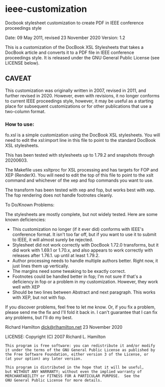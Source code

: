 # ieee-customization
Docbook stylesheet customization to create PDF in IEEE conference proceedings style

Date:    09 May 2011, revised 23 November 2020
Version: 1.2

This is a customization of the DocBook XSL Stylesheets
that takes a DocBook article and converts it to a PDF
file in IEEE conference proceedings style. It is released
under the GNU General Public License (see LICENSE below).

## CAVEAT

This customization was originally written in 2007, revised in 2011,
and further revised in 2020. However, even with revisions, it no
longer conforms to current IEEE proceedings style, however, it
may be useful as a starting place for subsequent customizations or
for other publications that use a two-column format.

### How to use:

fo.xsl is a simple customization using the DocBook XSL
stylesheets. You will need to edit the xsl:import line
in this file to point to the standard DocBook XSL stylesheets.

This has been tested with stylesheets up to 1.79.2 and snapshots
through 20200603.

The Makefile uses xsltproc for XSL processing and has targets
for FOP and XEP (RenderX). You will need to edit the top of this
file to point to the xslt command and whichever of the xep and fop
commands you want to use.

The transform has been tested with xep and fop, but works best
with xep. The fop rendering does not handle footnotes cleanly.

To Do/Known Problems:

The stylesheets are mostly complete, but not widely tested.
Here are some known deficiencies:

- This customization no longer (if it ever did) conforms with
  IEEE's conference format. It isn't too far off, but if you
  want to use it to submit to IEEE, it will almost surely be
  rejected.
- Stylesheet did not work correctly with DocBook 1.72.0
  transforms, but it did work with 1.69.1 or 1.70.x, and
  also appears to work correctly with releases after 1.76.1.
  up until at least 1.79.2.
- Author processing needs to handle multiple authors
  better.  Right now, it just lines them up vertically.
- The margins need some tweaking to be exactly correct.
- Footnotes could be handled better in fop; I'm not
  sure if that's a deficiency in fop or a problem in
  my customization. However, they work well with XEP
- Should be two lines between Abstract and next paragraph.
  This works with XEP, but not with fop.

If you discover problems, feel free to let me know.
Or, if you fix a problem, please send me the fix and
I'll fold it back in. I can't guarantee that I can fix
any problems, but I'll do my best.

Richard Hamilton
dick@rlhamilton.net
23 November 2020

LICENSE:
    Copyright (C) 2007 Richard L. Hamilton

    This program is free software: you can redistribute it and/or modify
    it under the terms of the GNU General Public License as published by
    the Free Software Foundation, either version 3 of the License, or
    (at your option) any later version.

    This program is distributed in the hope that it will be useful,
    but WITHOUT ANY WARRANTY; without even the implied warranty of
    MERCHANTABILITY or FITNESS FOR A PARTICULAR PURPOSE.  See the
    GNU General Public License for more details.
